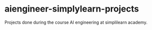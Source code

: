 # aiengineer-simplylearn-projects
Projects done during the course AI engineering at simplilearn academy.  
